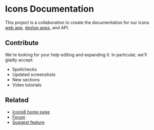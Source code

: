 # Icons Documentation

This project is a collaboration to create the documentation for our icons [web app](https://icons8.com/icons), [destop apps](https://icons8.com/app), and API.

## Contribute

We're looking for your help editing and expanding it. In particular, we'll gladly accept:
* Spellchecks 
* Updated screenshots
* New sections
* Video tutorials

## Related

* [Icons8 home page](https://icons8.com/)
* [Forum](https://community.icons8.com/c/icons)
* [Suggest feature](https://icons8.com/request-icon)
